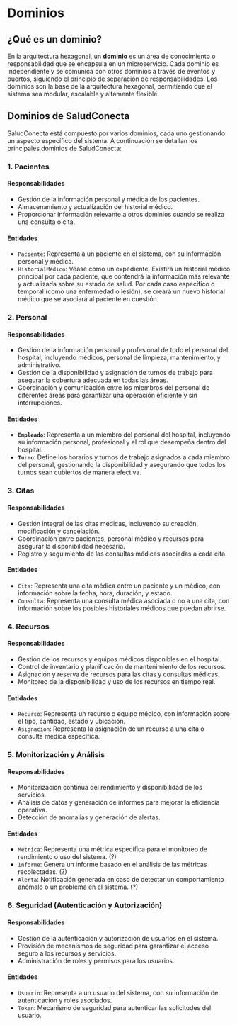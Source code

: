 # Dominios

## ¿Qué es un dominio?

En la arquitectura hexagonal, un **dominio** es un área de conocimiento o responsabilidad que se encapsula en un microservicio. Cada dominio es independiente y se comunica con otros dominios a través de eventos y puertos, siguiendo el principio de separación de responsabilidades. Los dominios son la base de la arquitectura hexagonal, permitiendo que el sistema sea modular, escalable y altamente flexible.

## Dominios de SaludConecta

SaludConecta está compuesto por varios dominios, cada uno gestionando un aspecto específico del sistema. A continuación se detallan los principales dominios de SaludConecta:

### 1. Pacientes

#### Responsabilidades
- Gestión de la información personal y médica de los pacientes.
- Almacenamiento y actualización del historial médico.
- Proporcionar información relevante a otros dominios cuando se realiza una consulta o cita.

#### Entidades
- `Paciente`: Representa a un paciente en el sistema, con su información personal y médica.
- `HistorialMédico`: Véase como un expediente. Existirá un historial médico principal por cada paciente, que contendrá la información más relevante y actualizada sobre su estado de salud. Por cada caso específico o temporal (como una enfermedad o lesión), se creará un nuevo historial médico que se asociará al paciente en cuestión.

### 2. Personal

#### Responsabilidades
- Gestión de la información personal y profesional de todo el personal del hospital, incluyendo médicos, personal de limpieza, mantenimiento, y administrativo.
- Gestión de la disponibilidad y asignación de turnos de trabajo para asegurar la cobertura adecuada en todas las áreas.
- Coordinación y comunicación entre los miembros del personal de diferentes áreas para garantizar una operación eficiente y sin interrupciones.

#### Entidades
- **`Empleado`**: Representa a un miembro del personal del hospital, incluyendo su información personal, profesional y el rol que desempeña dentro del hospital.
- **`Turno`**: Define los horarios y turnos de trabajo asignados a cada miembro del personal, gestionando la disponibilidad y asegurando que todos los turnos sean cubiertos de manera efectiva.

### 3. Citas

#### Responsabilidades
- Gestión integral de las citas médicas, incluyendo su creación, modificación y cancelación.
- Coordinación entre pacientes, personal médico y recursos para asegurar la disponibilidad necesaria.
- Registro y seguimiento de las consultas médicas asociadas a cada cita.

#### Entidades
- `Cita`: Representa una cita médica entre un paciente y un médico, con información sobre la fecha, hora, duración, y estado.
- `Consulta`: Representa una consulta médica asociada o no a una cita, con información sobre los posibles historiales médicos que puedan abrirse.

### 4. Recursos

#### Responsabilidades
- Gestión de los recursos y equipos médicos disponibles en el hospital.
- Control de inventario y planificación de mantenimiento de los recursos.
- Asignación y reserva de recursos para las citas y consultas médicas.
- Monitoreo de la disponibilidad y uso de los recursos en tiempo real.

#### Entidades
- `Recurso`: Representa un recurso o equipo médico, con información sobre el tipo, cantidad, estado y ubicación.
- `Asignación`: Representa la asignación de un recurso a una cita o consulta médica específica.

### 5. Monitorización y Análisis

#### Responsabilidades
- Monitorización continua del rendimiento y disponibilidad de los servicios.
- Análisis de datos y generación de informes para mejorar la eficiencia operativa.
- Detección de anomalías y generación de alertas.

#### Entidades
- `Métrica`: Representa una métrica específica para el monitoreo de rendimiento o uso del sistema. (?)
- `Informe`: Genera un informe basado en el análisis de las métricas recolectadas. (?)
- `Alerta`: Notificación generada en caso de detectar un comportamiento anómalo o un problema en el sistema. (?)

### 6. Seguridad (Autenticación y Autorización)

#### Responsabilidades
- Gestión de la autenticación y autorización de usuarios en el sistema.
- Provisión de mecanismos de seguridad para garantizar el acceso seguro a los recursos y servicios.
- Administración de roles y permisos para los usuarios.

#### Entidades
- `Usuario`: Representa a un usuario del sistema, con su información de autenticación y roles asociados.
- `Token`: Mecanismo de seguridad para autenticar las solicitudes del usuario.
